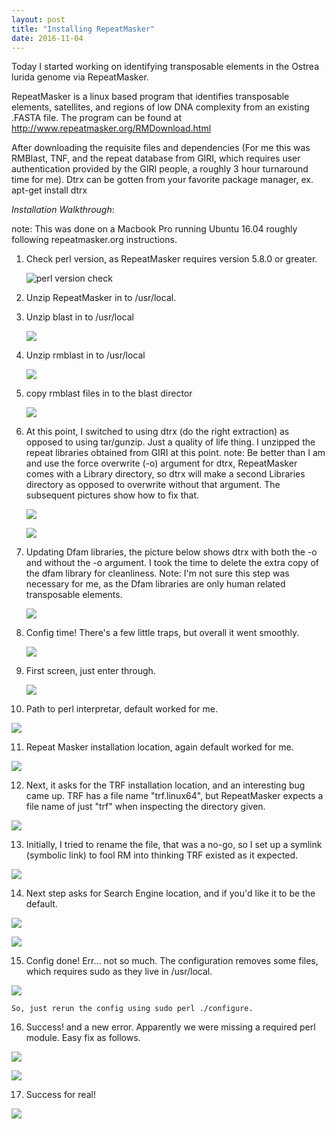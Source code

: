 ```yaml
---
layout: post
title: "Installing RepeatMasker"
date: 2016-11-04
---
```



Today I started working on identifying transposable elements in the Ostrea lurida genome via RepeatMasker.

RepeatMasker is a linux based program that identifies transposable elements, satellites, and regions of 
low DNA complexity from an existing .FASTA file. The program can be found at http://www.repeatmasker.org/RMDownload.html

After downloading the requisite files and dependencies (For me this was RMBlast, TNF, and the repeat database from GIRI, which requires user authentication provided by the GIRI people, a roughly 3 hour turnaround time for me). Dtrx can be gotten from
your favorite package manager, ex. apt-get install dtrx

<em>Installation Walkthrough</em>:

note: This was done on a Macbook Pro running Ubuntu 16.04 roughly following repeatmasker.org instructions.

1. Check perl version, as RepeatMasker requires version 5.8.0 or greater.

   ![perl version check](/images/perl.png)

2. Unzip RepeatMasker in to /usr/local.

3. Unzip blast in to /usr/local

   ![](/images/unzip%20blast.png)

4. Unzip rmblast in to /usr/local

   ![](/images/rmblast%20unzip.png)

5. copy rmblast files in to the blast director

   ![](images/cp%20rmblast%20to%20blast.png)

6. At this point, I switched to using dtrx (do the right extraction) as opposed to using tar/gunzip. 
   Just a quality of life thing. I unzipped the repeat libraries obtained from GIRI at this point.
   note: Be better than I am and use the force overwrite (-o) argument for dtrx, RepeatMasker comes with a 
   Library directory, so dtrx will make a second Libraries directory as opposed to overwrite without that 
   argument. The subsequent pictures show how to fix that. 
   
   ![](/images/dtrx%libraries.png)
   
   ![](/images/mv%20lib.1%20to%20lib.png)
  
7. Updating Dfam libraries, the picture below shows dtrx with both the -o and without the -o argument. I took the time 
   to delete the extra copy of the dfam library for cleanliness. Note: I'm not sure this step was necessary for me, as the
   Dfam libraries are only human related transposable elements.
     
   ![](/images/update%20dfam.png)
   
8. Config time! There's a few little traps, but overall it went smoothly.

   ![](/images/perl%20config.png)
  
9. First screen, just enter through.

   ![](/images/Repeat%20Masker%20cfg%201.png)
  
10. Path to perl interpretar, default worked for me.

   ![](/images/RM%20cfg%202.png)
  
11. Repeat Masker installation location, again default worked for me.

   ![](/images/RM%20cfg%203.png)
  
12. Next, it asks for the TRF installation location, and an interesting bug came up. TRF has a file name "trf.linux64", 
    but RepeatMasker expects a file name of just "trf" when inspecting the directory given. 
    
   ![](/images/RM%20cfg%20TRF%20error.png)
    
13. Initially, I tried to rename the file, that was a no-go, so I set up a symlink (symbolic link) to fool RM into thinking 
    TRF existed as it expected. 
    
   ![](/images/trf%20fix.png)
    
14. Next step asks for Search Engine location, and if you'd like it to be the default. 

   ![](/images/RMBlast%20Default.png)
  
   ![](/images/RMBlast%20Configured.png")
  
15. Config done! Err... not so much. The configuration removes some files, which requires sudo as they live in /usr/local. 
    
   ![](/images/config%20sucessful.png")
    
    So, just rerun the config using sudo perl ./configure. 
    
16. Success! and a new error. Apparently we were missing a required perl module. Easy fix as follows.

   ![](/images/Success%20and%20new%20error.png)
  
   ![](/images/perl%20fix%20soundex.png)
  
17. Success for real! 

   ![](/images/success%20for%20real.png)
  
  

  
